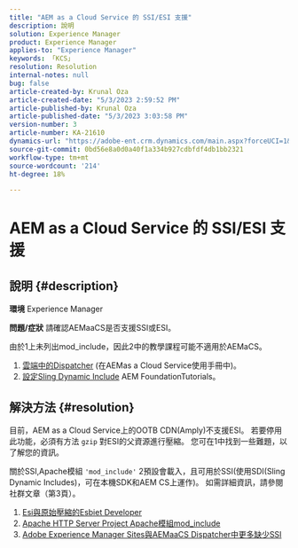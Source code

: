 ```yaml
---
title: "AEM as a Cloud Service 的 SSI/ESI 支援"
description: 說明
solution: Experience Manager
product: Experience Manager
applies-to: "Experience Manager"
keywords: 「KCS」
resolution: Resolution
internal-notes: null
bug: false
article-created-by: Krunal Oza
article-created-date: "5/3/2023 2:59:52 PM"
article-published-by: Krunal Oza
article-published-date: "5/3/2023 3:03:58 PM"
version-number: 3
article-number: KA-21610
dynamics-url: "https://adobe-ent.crm.dynamics.com/main.aspx?forceUCI=1&pagetype=entityrecord&etn=knowledgearticle&id=d031d424-c3e9-ed11-a7c6-6045bd006b4b"
source-git-commit: 0bd56e8a0d0a40f1a334b927cdbfdf4db1bb2321
workflow-type: tm+mt
source-wordcount: '214'
ht-degree: 18%

---
```


# AEM as a Cloud Service 的 SSI/ESI 支援

## 說明 {#description}

<b>環境</b>
Experience Manager


<b>問題/症狀</b>
請確認AEMaaCS是否支援SSI或ESI。

由於1上未列出mod_include，因此2中的教學課程可能不適用於AEMaCS。

1. [雲端中的Dispatcher](https://experienceleague.adobe.com/docs/experience-manager-cloud-service/content/implementing/content-delivery/disp-overview.html) (在AEMas a Cloud Service使用手冊中)。
2. [設定Sling Dynamic Include](https://experienceleague.adobe.com/docs/experience-manager-learn/foundation/development/set-up-sling-dynamic-include.html) AEM FoundationTutorials。





## 解決方法 {#resolution}


目前，AEM as a Cloud Service上的OOTB CDN(Amply)不支援ESI。 若要停用此功能，必須有方法 `gzip` 對ESI的父資源進行壓縮。 您可在1中找到一些難題，以了解您的資訊。

關於SSI,Apache模組 `'mod_include'` 2預設會載入，且可用於SSI(使用SDI(Sling Dynamic Includes)，可在本機SDK和AEM CS上運作)。 如需詳細資訊，請參閱社群文章（第3頁）。

1. [Esi與原始壓縮的Esbiet Developer](https://developer.fastly.com/reference/vcl/statements/esi/#esi-with-origin-compression)
2. [Apache HTTP Server Project Apache模組mod_include](https://httpd.apache.org/docs/2.4/mod/mod_include.html)
3. [Adobe Experience Manager Sites與AEMaaCS Dispatcher中更多缺少SSI](https://experienceleaguecommunities.adobe.com/t5/adobe-experience-manager/lack-of-ssi-in-aemaacs-dispatcher/td-p/392044)

